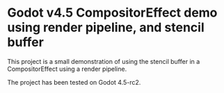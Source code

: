 # Godot v4.5 CompositorEffect demo using render pipeline, and stencil buffer

This project is a small demonstration of using the stencil buffer in
a CompositorEffect using a render pipeline.

The project has been tested on Godot 4.5-rc2.
